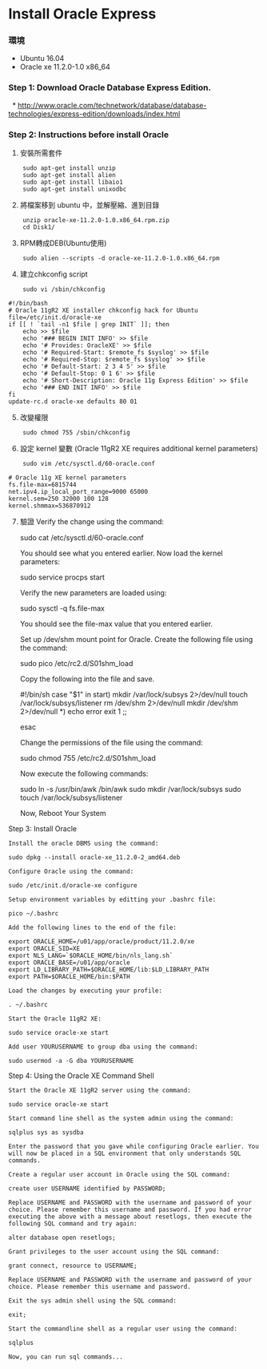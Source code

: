 # Install Oracle Express

### 環境
  * Ubuntu 16.04
  * Oracle xe 11.2.0-1.0 x86_64

### Step 1: Download Oracle Database Express Edition.
    * http://www.oracle.com/technetwork/database/database-technologies/express-edition/downloads/index.html


### Step 2: Instructions before install Oracle

1. 安裝所需套件
```
    sudo apt-get install unzip
    sudo apt-get install alien
    sudo apt-get install libaio1
    sudo apt-get install unixodbc
```
2. 將檔案移到 ubuntu 中，並解壓縮、進到目錄
```
    unzip oracle-xe-11.2.0-1.0.x86_64.rpm.zip
    cd Disk1/
```
3. RPM轉成DEB(Ubuntu使用)
```
    sudo alien --scripts -d oracle-xe-11.2.0-1.0.x86_64.rpm
```
4. 建立chkconfig script
```
    sudo vi /sbin/chkconfig
```
```
#!/bin/bash
# Oracle 11gR2 XE installer chkconfig hack for Ubuntu
file=/etc/init.d/oracle-xe
if [[ ! `tail -n1 $file | grep INIT` ]]; then
    echo >> $file
    echo '### BEGIN INIT INFO' >> $file
    echo '# Provides: OracleXE' >> $file
    echo '# Required-Start: $remote_fs $syslog' >> $file
    echo '# Required-Stop: $remote_fs $syslog' >> $file
    echo '# Default-Start: 2 3 4 5' >> $file
    echo '# Default-Stop: 0 1 6' >> $file
    echo '# Short-Description: Oracle 11g Express Edition' >> $file
    echo '### END INIT INFO' >> $file
fi
update-rc.d oracle-xe defaults 80 01
```
5. 改變權限
```
    sudo chmod 755 /sbin/chkconfig  
```
6. 設定 kernel 變數 (Oracle 11gR2 XE requires additional kernel parameters)
```
    sudo vim /etc/sysctl.d/60-oracle.conf
```
```
# Oracle 11g XE kernel parameters 
fs.file-max=6815744  
net.ipv4.ip_local_port_range=9000 65000  
kernel.sem=250 32000 100 128 
kernel.shmmax=536870912 
```
7. 驗證
    Verify the change using the command:

    sudo cat /etc/sysctl.d/60-oracle.conf 

    You should see what you entered earlier. Now load the kernel parameters:

    sudo service procps start

    Verify the new parameters are loaded using:

    sudo sysctl -q fs.file-max

    You should see the file-max value that you entered earlier.

    Set up /dev/shm mount point for Oracle. Create the following file using the command:

    sudo pico /etc/rc2.d/S01shm_load

    Copy the following into the file and save.

    #!/bin/sh
    case "$1" in
    start)
        mkdir /var/lock/subsys 2>/dev/null
        touch /var/lock/subsys/listener
        rm /dev/shm 2>/dev/null
        mkdir /dev/shm 2>/dev/null
    *)
        echo error
        exit 1
        ;;

    esac 

    Change the permissions of the file using the command:

    sudo chmod 755 /etc/rc2.d/S01shm_load

    Now execute the following commands:

    sudo ln -s /usr/bin/awk /bin/awk 
    sudo mkdir /var/lock/subsys 
    sudo touch /var/lock/subsys/listener

    Now, Reboot Your System

Step 3: Install Oracle

    Install the oracle DBMS using the command:

    sudo dpkg --install oracle-xe_11.2.0-2_amd64.deb

    Configure Oracle using the command:

    sudo /etc/init.d/oracle-xe configure 

    Setup environment variables by editting your .bashrc file:

    pico ~/.bashrc

    Add the following lines to the end of the file:

    export ORACLE_HOME=/u01/app/oracle/product/11.2.0/xe
    export ORACLE_SID=XE
    export NLS_LANG=`$ORACLE_HOME/bin/nls_lang.sh`
    export ORACLE_BASE=/u01/app/oracle
    export LD_LIBRARY_PATH=$ORACLE_HOME/lib:$LD_LIBRARY_PATH
    export PATH=$ORACLE_HOME/bin:$PATH

    Load the changes by executing your profile:

    . ~/.bashrc

    Start the Oracle 11gR2 XE:

    sudo service oracle-xe start

    Add user YOURUSERNAME to group dba using the command:

    sudo usermod -a -G dba YOURUSERNAME

Step 4: Using the Oracle XE Command Shell

    Start the Oracle XE 11gR2 server using the command:

    sudo service oracle-xe start

    Start command line shell as the system admin using the command:

    sqlplus sys as sysdba

    Enter the password that you gave while configuring Oracle earlier. You will now be placed in a SQL environment that only understands SQL commands.

    Create a regular user account in Oracle using the SQL command:

    create user USERNAME identified by PASSWORD;

    Replace USERNAME and PASSWORD with the username and password of your choice. Please remember this username and password. If you had error executing the above with a message about resetlogs, then execute the following SQL command and try again:

    alter database open resetlogs;

    Grant privileges to the user account using the SQL command:

    grant connect, resource to USERNAME;

    Replace USERNAME and PASSWORD with the username and password of your choice. Please remember this username and password.

    Exit the sys admin shell using the SQL command:

    exit;

    Start the commandline shell as a regular user using the command:

    sqlplus

    Now, you can run sql commands...

